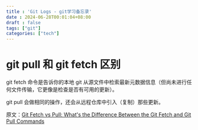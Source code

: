 ```yaml
---
title : 'Git Logs - git学习备忘录'
date : 2024-06-28T00:01:04+08:00
draft : false
tags: ["git"]
categories: ["tech"]
---
```

# git pull 和 git fetch 区别

git fetch 命令是告诉你的本地 git 从源文件中检索最新元数据信息（但尚未进行任何文件传输，它更像是检查是否有可用的更新）。

git pull 会做相同的操作，还会从远程仓库中引入（复制）那些更新。

原文：[Git Fetch vs Pull: What's the Difference Between the Git Fetch and Git Pull Commands](https://www.freecodecamp.org/news/git-fetch-vs-pull/)